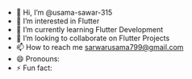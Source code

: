 - 👋 Hi, I’m @usama-sawar-315
- 👀 I’m interested in Flutter
- 🌱 I’m currently learning Flutter Development
- 💞️ I’m looking to collaborate on Flutter Projects
- 📫 How to reach me sarwarusama799@gmail.com
- 😄 Pronouns: 
- ⚡ Fun fact:

<!---
usama-sawar-315/usama-sawar-315 is a ✨ special ✨ repository because its `README.md` (this file) appears on your GitHub profile.
You can click the Preview link to take a look at your changes.
--->
